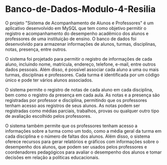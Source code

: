 # Banco-de-Dados-Modulo-4-Resilia

O projeto "Sistema de Acompanhamento de Alunos e Professores" é um aplicativo desenvolvido em MySQL que tem como objetivo permitir o registro e acompanhamento do desempenho acadêmico dos alunos e professores de uma instituição de ensino. O banco de dados foi desenvolvido para armazenar informações de alunos, turmas, disciplinas, notas, presença, entre outros.

O sistema foi projetado para permitir o registro de informações de cada aluno, incluindo nome, matrícula, endereço, telefone, e-mail, entre outros dados pessoais. Além disso, é possível associar cada aluno a uma ou mais turmas, disciplinas e professores. Cada turma é identificada por um código único e pode ter vários alunos associados.

O sistema permite o registro de notas de cada aluno em cada disciplina, bem como o registro da presença em cada aula. As notas e a presença são registradas por professor e disciplina, permitindo que os professores tenham acesso aos registros de seus alunos. As notas podem ser registradas como médias parciais, trabalhos, provas ou qualquer outro tipo de avaliação escolhido pelos professores.

O sistema também permite que os professores tenham acesso a informações sobre a turma como um todo, como a média geral da turma em cada disciplina e o número de faltas dos alunos. Além disso, o sistema oferece recursos para gerar relatórios e gráficos com informações sobre o desempenho dos alunos, que podem ser usados pelos professores e coordenadores pedagógicos para avaliar o desempenho dos alunos e tomar decisões em relação a políticas educacionais.

